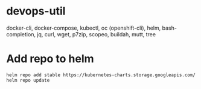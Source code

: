 # devops-util
docker-cli, docker-compose, kubectl, oc (openshift-cli), helm, bash-completion, jq, curl, wget, p7zip, scopeo, buildah, mutt, tree


# Add repo to helm

```
helm repo add stable https://kubernetes-charts.storage.googleapis.com/
helm repo update
```
